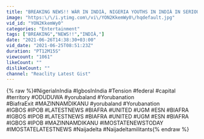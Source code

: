 ```yaml
---
title: "BREAKING NEWS!! WÀR IN INDIÀ, NIGERIA YOUTHS IN INDIÀ IN SERIOUS TROUBLE AS MANY CONFIRMED ĐÈ@Đ"
image: "https:\/\/i.ytimg.com\/vi\/YON2KkemWy0\/hqdefault.jpg"
vid_id: "YON2KkemWy0"
categories: "Entertainment"
tags: ["BREAKING","NEWS!!","INDIÀ,"]
date: "2021-06-26T14:38:30+03:00"
vid_date: "2021-06-25T08:51:23Z"
duration: "PT12M15S"
viewcount: "1061"
likeCount: ""
dislikeCount: ""
channel: "Reaclity Latest Gist"
---
```

{% raw %}#NigeriaInIndia #IgbosInIndia #Tension #federal #capital #territory #ODUDUWA #yorubaland #Yorubanation<br />#BiafraExit #MAZINNAMDIKANU #yorubaland #Yorubanation<br />#IGBOS #IPOB #LATESTNEWS #BIAFRA #UNITED #UGM #ESN #BIAFRA #IGBOS #IPOB #LATESTNEWS #BIAFRA #UNITED #UGM #ESN #BIAFRA #IGBOS #IPOB #MAZINNAMDIKANU #IMOSTATENEWSTODAY #IMOSTATELATESTNEWS #Naijadelta #Naijadeltamilitants{% endraw %}
